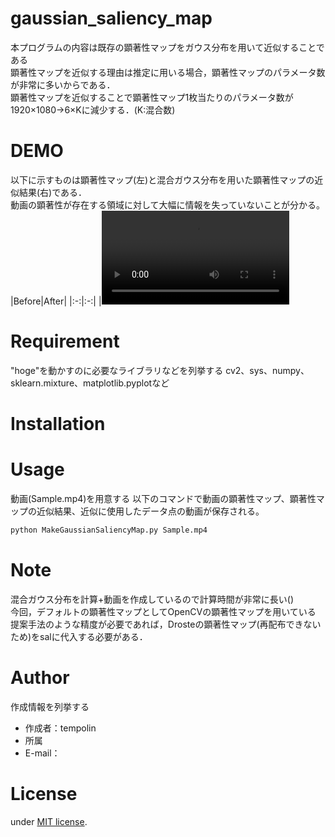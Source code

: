 # gaussian_saliency_map
本プログラムの内容は既存の顕著性マップをガウス分布を用いて近似することである<br>
顕著性マップを近似する理由は推定に用いる場合，顕著性マップのパラメータ数が非常に多いからである．<br>
顕著性マップを近似することで顕著性マップ1枚当たりのパラメータ数が1920×1080→6×Kに減少する．(K:混合数)<br>

# DEMO
以下に示すものは顕著性マップ(左)と混合ガウス分布を用いた顕著性マップの近似結果(右)である．<br>
動画の顕著性が存在する領域に対して大幅に情報を失っていないことが分かる。<br>
|Before|After|
|:-:|:-:|
|<video src="https://github.com/tempolin/forme/assets/168509729/a9486594-9611-419d-aa3c-92263abc3a70">|<video src="https://github.com/tempolin/forme/blob/main/thesis/bachelor_thesis/gaussian_saliency_map/GaussianSaliencyMapExample01.mp4">|

# Requirement

"hoge"を動かすのに必要なライブラリなどを列挙する
cv2、sys、numpy、sklearn.mixture、matplotlib.pyplotなど
# Installation
# Usage
動画(Sample.mp4)を用意する
以下のコマンドで動画の顕著性マップ、顕著性マップの近似結果、近似に使用したデータ点の動画が保存される。

```bash
python MakeGaussianSaliencyMap.py Sample.mp4
```

# Note
混合ガウス分布を計算+動画を作成しているので計算時間が非常に長い()<br>
今回，デフォルトの顕著性マップとしてOpenCVの顕著性マップを用いている<br>
提案手法のような精度が必要であれば，Drosteの顕著性マップ(再配布できないため)をsalに代入する必要がある．<br>


# Author

作成情報を列挙する

* 作成者：tempolin
* 所属
* E-mail：

# License
under [MIT license](https://en.wikipedia.org/wiki/MIT_License).


